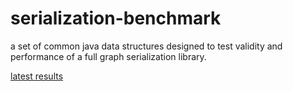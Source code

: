 serialization-benchmark
=======================

a set of common java data structures designed to test validity and performance of a full graph serialization library.


[latest results](https://github.com/RuedigerMoeller/fast-serialization/wiki/Benchmark)
